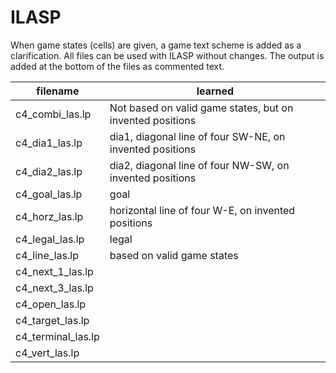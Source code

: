# ILASP

When game states (cells) are given, a game text scheme is added as a clarification.
All files can be used with ILASP without changes. The output is added at the bottom of the files as commented text.


| filename | learned | 
|----------|---------|
|  c4\_combi_las.lp | Not based on valid game states, but on invented positions | 
|  c4\_dia1_las.lp | dia1, diagonal line of four SW-NE, on invented positions| 
|  c4\_dia2_las.lp | dia2, diagonal line of four NW-SW, on invented positions |
|  c4\_goal_las.lp | goal |
|  c4\_horz_las.lp | horizontal line of four W-E, on invented positions |
|  c4\_legal_las.lp | legal |
|  c4\_line_las.lp | based on valid game states |
|  c4\_next\_1_las.lp |  |
|  c4\_next\_3_las.lp |  |
|  c4\_open\_las.lp |  |
|  c4\_target\_las.lp |  | 
|  c4\_terminal\_las.lp |  |
|  c4\_vert\_las.lp |  |